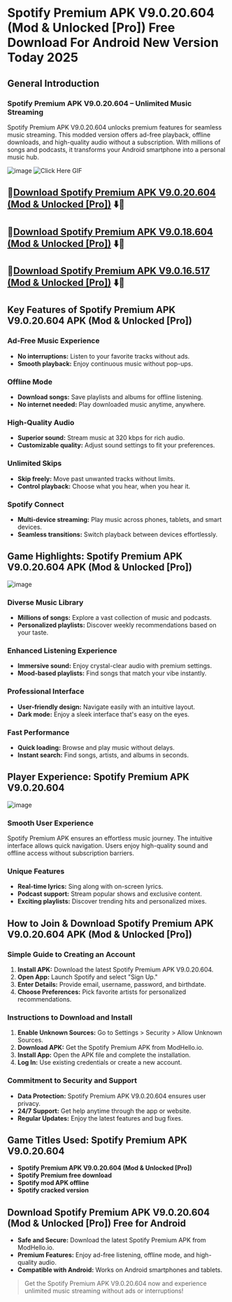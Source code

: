 # Spotify Premium APK V9.0.20.604 (Mod & Unlocked [Pro]) Free Download For Android New Version Today 2025 

## General Introduction
### Spotify Premium APK V9.0.20.604 – Unlimited Music Streaming
Spotify Premium APK V9.0.20.604 unlocks premium features for seamless music streaming. This modded version offers ad-free playback, offline downloads, and high-quality audio without a subscription. With millions of songs and podcasts, it transforms your Android smartphone into a personal music hub.


![image](https://github.com/user-attachments/assets/759c056c-8240-4815-8579-889eb33fa8b7)
![Click Here GIF](https://media.tenor.com/qWWK-O83J5YAAAAi/click-here.gif)
## 🚩[Download Spotify Premium APK V9.0.20.604 (Mod & Unlocked [Pro])](https://modhello.net/spotify-premium.html) ⬇️📲
## 🚩[Download Spotify Premium APK V9.0.18.604 (Mod & Unlocked [Pro])](https://modhello.net/spotify-premium.html) ⬇️📲
## 🚩[Download Spotify Premium APK V9.0.16.517 (Mod & Unlocked [Pro])](https://modhello.net/spotify-premium.html) ⬇️📲


## Key Features of Spotify Premium APK V9.0.20.604 APK (Mod & Unlocked [Pro])
### Ad-Free Music Experience
- **No interruptions:** Listen to your favorite tracks without ads.
- **Smooth playback:** Enjoy continuous music without pop-ups.

### Offline Mode
- **Download songs:** Save playlists and albums for offline listening.
- **No internet needed:** Play downloaded music anytime, anywhere.

### High-Quality Audio
- **Superior sound:** Stream music at 320 kbps for rich audio.
- **Customizable quality:** Adjust sound settings to fit your preferences.

### Unlimited Skips
- **Skip freely:** Move past unwanted tracks without limits.
- **Control playback:** Choose what you hear, when you hear it.

### Spotify Connect
- **Multi-device streaming:** Play music across phones, tablets, and smart devices.
- **Seamless transitions:** Switch playback between devices effortlessly.

## Game Highlights: Spotify Premium APK V9.0.20.604 APK (Mod & Unlocked [Pro])

![image](https://github.com/user-attachments/assets/b4fad45b-47ff-4996-8666-91c6eb9581aa)


### Diverse Music Library
- **Millions of songs:** Explore a vast collection of music and podcasts.
- **Personalized playlists:** Discover weekly recommendations based on your taste.

### Enhanced Listening Experience
- **Immersive sound:** Enjoy crystal-clear audio with premium settings.
- **Mood-based playlists:** Find songs that match your vibe instantly.

### Professional Interface
- **User-friendly design:** Navigate easily with an intuitive layout.
- **Dark mode:** Enjoy a sleek interface that's easy on the eyes.

### Fast Performance
- **Quick loading:** Browse and play music without delays.
- **Instant search:** Find songs, artists, and albums in seconds.

## Player Experience: Spotify Premium APK V9.0.20.604

![image](https://github.com/user-attachments/assets/d297c6dc-c48b-4379-aeb1-a2643deec15d)


### Smooth User Experience
Spotify Premium APK ensures an effortless music journey. The intuitive interface allows quick navigation. Users enjoy high-quality sound and offline access without subscription barriers.

### Unique Features
- **Real-time lyrics:** Sing along with on-screen lyrics.
- **Podcast support:** Stream popular shows and exclusive content.
- **Exciting playlists:** Discover trending hits and personalized mixes.

## How to Join & Download Spotify Premium APK V9.0.20.604 APK (Mod & Unlocked [Pro])
### Simple Guide to Creating an Account
1. **Install APK:** Download the latest Spotify Premium APK V9.0.20.604.
2. **Open App:** Launch Spotify and select "Sign Up."
3. **Enter Details:** Provide email, username, password, and birthdate.
4. **Choose Preferences:** Pick favorite artists for personalized recommendations.

### Instructions to Download and Install
1. **Enable Unknown Sources:** Go to Settings > Security > Allow Unknown Sources.
2. **Download APK:** Get the Spotify Premium APK from ModHello.io.
3. **Install App:** Open the APK file and complete the installation.
4. **Log In:** Use existing credentials or create a new account.

### Commitment to Security and Support
- **Data Protection:** Spotify Premium APK V9.0.20.604 ensures user privacy.
- **24/7 Support:** Get help anytime through the app or website.
- **Regular Updates:** Enjoy the latest features and bug fixes.

## Game Titles Used: Spotify Premium APK V9.0.20.604
- **Spotify Premium APK V9.0.20.604 (Mod & Unlocked [Pro])**
- **Spotify Premium free download**
- **Spotify mod APK offline**
- **Spotify cracked version**

## Download Spotify Premium APK V9.0.20.604 (Mod & Unlocked [Pro]) Free for Android
- **Safe and Secure:** Download the latest Spotify Premium APK from ModHello.io.
- **Premium Features:** Enjoy ad-free listening, offline mode, and high-quality audio.
- **Compatible with Android:** Works on Android smartphones and tablets.

> Get the Spotify Premium APK V9.0.20.604 now and experience unlimited music streaming without ads or interruptions!

